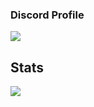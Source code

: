 ### Discord Profile
![](https://discord-readme-badge.vercel.app/api?id=1026624380509360188)
## Stats
![](https://github-readme-stats.vercel.app/api?username=injuriez&theme=dark&show_icons=true)
